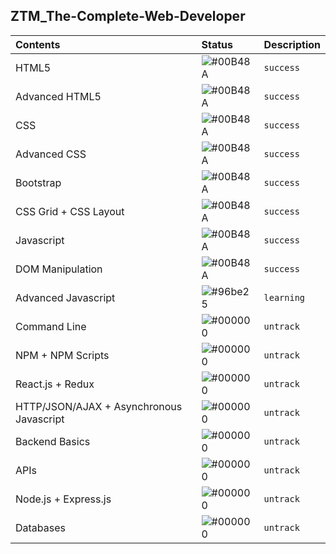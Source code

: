 ## ZTM_The-Complete-Web-Developer

| **Contents** | **Status** | **Description** |
| :----------- | :--------- | :-------------- |
| HTML5 | ![#00B48A](https://via.placeholder.com/10/00B48A?text=+) | `success`|
| Advanced HTML5 | ![#00B48A](https://via.placeholder.com/10/00B48A?text=+) | `success`|
| CSS | ![#00B48A](https://via.placeholder.com/10/00B48A?text=+) | `success`|
| Advanced CSS | ![#00B48A](https://via.placeholder.com/10/00B48A?text=+) | `success`|
| Bootstrap | ![#00B48A](https://via.placeholder.com/10/00B48A?text=+) | `success`|
|  CSS Grid + CSS Layout | ![#00B48A](https://via.placeholder.com/10/00B48A?text=+) | `success`|
| Javascript | ![#00B48A](https://via.placeholder.com/10/00B48A?text=+) | `success`|
| DOM Manipulation | ![#00B48A](https://via.placeholder.com/10/00B48A?text=+) | `success`|
| Advanced Javascript | ![#96be25](https://via.placeholder.com/10/#96be25?text=+) | `learning`|
| Command Line | ![#000000](https://via.placeholder.com/10/000000?text=+) | `untrack`|
| NPM + NPM Scripts | ![#000000](https://via.placeholder.com/10/000000?text=+) | `untrack`|
| React.js + Redux | ![#000000](https://via.placeholder.com/10/000000?text=+) | `untrack`|
| HTTP/JSON/AJAX + Asynchronous Javascript | ![#000000](https://via.placeholder.com/10/000000?text=+) | `untrack`|
| Backend Basics | ![#000000](https://via.placeholder.com/10/000000?text=+) | `untrack`|
| APIs | ![#000000](https://via.placeholder.com/10/000000?text=+) | `untrack`|
| Node.js + Express.js | ![#000000](https://via.placeholder.com/10/000000?text=+) | `untrack`|
| Databases | ![#000000](https://via.placeholder.com/10/000000?text=+) | `untrack`|
